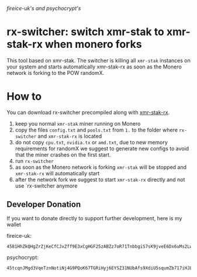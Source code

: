 ###### fireice-uk's and psychocrypt's
# rx-switcher: switch xmr-stak to xmr-stak-rx when monero forks

This tool based on xmr-stak. 
The switcher is killing all `xmr-stak` instances on your system and starts automatically xmr-stak-rx as soon as the Monero network is forking to the POW randomX.

# How to

You can download rx-switcher precompiled along with [xmr-stak-rx](https://github.com/fireice-uk/xmr-stak/releases).
1. keep you normal `xmr-stak` miner running on Monero 
2. copy the files `config.txt` and `pools.txt` from `1.` to the folder where `rx-switcher` and `xmr-stak-rx` is located
3. do not copy `cpu.txt`, `nvidia.tx` or `amd.txt`, due to new memory requirements for randomX we suggest to generate new configs to avoid that the miner crashes on the first start.
4. run `rx-switcher`
5. as soon as the Monero network is forking `xmr-stak` will be stopped and `xmr-stak-rx` will automatically start
6. after the network fork we suggest to start `xmr-stak-rx` directly and not use `rx-switcher anymore

## Developer Donation

If you want to donate directly to support further development, here is my wallet

fireice-uk:
```
4581HhZkQHgZrZjKeCfCJxZff9E3xCgHGF25zABZz7oR71TnbbgiS7sK9jveE6Dx6uMs2LwszDuvQJgRZQotdpHt1fTdDhk
```

psychocrypt:
```
45tcqnJMgd3VqeTznNotiNj4G9PQoK67TGRiHyj6EYSZ31NUbAfs9XdiU5squmZb717iHJLxZv3KfEw8jCYGL5wa19yrVCn
```
